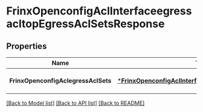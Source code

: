 # FrinxOpenconfigAclInterfaceegressacltopEgressAclSetsResponse

## Properties
Name | Type | Description | Notes
------------ | ------------- | ------------- | -------------
**FrinxOpenconfigAclegressAclSets** | [***FrinxOpenconfigAclInterfaceegressacltopEgressAclSets**](frinx.openconfig.acl.interfaceegressacltop.EgressAclSets.md) |  | [optional] [default to null]

[[Back to Model list]](../README.md#documentation-for-models) [[Back to API list]](../README.md#documentation-for-api-endpoints) [[Back to README]](../README.md)


